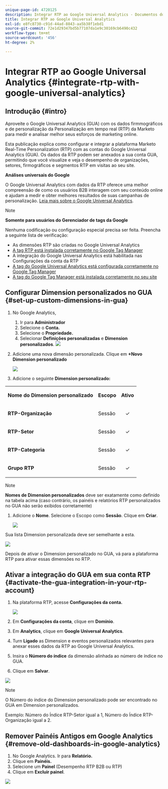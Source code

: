```yaml
---
unique-page-id: 4720125
description: Integrar RTP ao Google Universal Analytics - Documentos do Marketo - Documentação do produto
title: Integrar RTP ao Google Universal Analytics
exl-id: e8fc8730-c91d-44ad-8843-aa5b38f1ebd1
source-git-commit: 72e1d29347bd5b77107da1e9c30169cb6490c432
workflow-type: tm+mt
source-wordcount: '456'
ht-degree: 2%

---
```


# Integrar RTP ao Google Universal Analytics {#integrate-rtp-with-google-universal-analytics}

## Introdução {#intro}

Aproveite o Google Universal Analytics (GUA) com os dados firmmográficos e de personalização da Personalização em tempo real (RTP) da Marketo para medir e analisar melhor seus esforços de marketing online.

Esta publicação explica como configurar e integrar a plataforma Marketo Real-Time Personalization (RTP) com as contas do Google Universal Analytics (GUA). Os dados da RTP podem ser anexados a sua conta GUA, permitindo que você visualize e veja o desempenho de organizações, setores, firmográficos e segmentos RTP em visitas ao seu site.

**Análises universais do Google**

O Google Universal Analytics com dados da RTP oferece uma melhor compreensão de como os usuários B2B interagem com seu conteúdo online e ajudam a medir e obter melhores resultados de suas campanhas de personalização. [Leia mais sobre o Google Universal Analytics](https://support.google.com/analytics/answer/2790010/?hl=en&amp;authuser=1).

>[!NOTE]
>
>**Somente para usuários do Gerenciador de tags da Google**
>
>Nenhuma codificação ou configuração especial precisa ser feita. Preencha a seguinte lista de verificação:
>
>* As dimensões RTP são criadas no Google Universal Analytics
>* [A tag RTP está instalada corretamente no Google Tag Manager](https://docs.marketo.com/display/public/DOCS/Implementing+RTP+using+Google+Tag+Manager)
>* A integração do Google Universal Analytics está habilitada nas Configurações da conta da RTP
>* [A tag do Google Universal Analytics está configurada corretamente no Google Tag Manager](https://support.google.com/tagmanager/answer/6107124?hl=en)
>* [A tag do Google Tag Manager está instalada corretamente no seu site](https://developers.google.com/tag-manager/quickstart)


## Configurar Dimension personalizados no GUA {#set-up-custom-dimensions-in-gua}

1. No Google Analytics,

   1. Ir para **Administrador**
   1. Selecione o **Conta.**
   1. Selecione o **Propriedade.**
   1. Selecionar **Definições personalizadas** e **Dimension personalizados**.
      ![](assets/image2014-11-29-11-3a2-3a32.png)

1. Adicione uma nova dimensão personalizada. Clique em **+Novo Dimension personalizado**

   ![](assets/image2014-11-29-11-3a8-3a16.png)

1. Adicione o seguinte **Dimension personalizado:**

<table> 
 <tbody> 
  <tr> 
   <td><p><strong>Nome do Dimension personalizado</strong></p></td> 
   <td><p><strong>Escopo</strong></p></td> 
   <td><p><strong>Ativo</strong></p></td> 
  </tr> 
  <tr> 
   <td><p><strong>RTP-Organização</strong></p></td> 
   <td><p>Sessão</p></td> 
   <td><p align="center">✓</p></td> 
  </tr> 
  <tr> 
   <td><p><strong>RTP-Setor</strong></p></td> 
   <td><p>Sessão</p></td> 
   <td><p align="center">✓</p></td> 
  </tr> 
  <tr> 
   <td><p><strong>RTP-Categoria</strong></p></td> 
   <td><p>Sessão</p></td> 
   <td><p align="center">✓</p></td> 
  </tr> 
  <tr> 
   <td><p><strong>Grupo RTP</strong></p></td> 
   <td><p>Sessão</p></td> 
   <td><p align="center">✓</p></td> 
  </tr> 
 </tbody> 
</table>

>[!NOTE]
>
>**Nomes de Dimension personalizados** deve ser exatamente como definido na tabela acima (caso contrário, os painéis e relatórios RTP personalizados no GUA não serão exibidos corretamente)

1. Adicione o **Nome**. Selecione o Escopo como **Sessão**. Clique em **Criar**.

   ![](assets/image2014-11-29-11-3a12-3a51.png)

Sua lista Dimension personalizada deve ser semelhante a esta.

![](assets/image2014-11-29-11-36-50-version-2.png)

Depois de ativar o Dimension personalizado no GUA, vá para a plataforma RTP para ativar essas dimensões no RTP.

## Ativar a integração do GUA em sua conta RTP {#activate-the-gua-integration-in-your-rtp-account}

1. Na plataforma RTP, acesse **Configurações da conta.**

   ![](assets/image2014-11-29-11-3a27-3a7.png)

1. Em **Configurações da conta**, clique em **Domínio**.
1. Em **Analytics**, clique em **Google Universal Analytics**.
1. Turn **Ligado** as Dimension e eventos personalizados relevantes para anexar esses dados da RTP ao Google Universal Analytics.
1. Insira o **Número do índice** da dimensão alinhada ao número de índice no GUA.
1. Clique em **Salvar**.

![](assets/image2014-11-29-11-31-23-version-2.png)

>[!NOTE]
>
>O Número do índice do Dimension personalizado pode ser encontrado no GUA em Dimension personalizados.
>
>Exemplo: Número do Índice RTP-Setor igual a 1, Número do Índice RTP-Organização igual a 2.

## Remover Painéis Antigos em Google Analytics {#remove-old-dashboards-in-google-analytics}

1. No Google Analytics. Ir para **Relatório.**
1. Clique em **Painéis.**
1. Selecione um **Painel** (Desempenho RTP B2B ou RTP)
1. Clique em **Excluir painel**.

![](assets/image2014-11-29-11-3a42-3a55.png)
